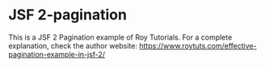 # JSF 2-pagination

This is a JSF 2 Pagination example of Roy Tutorials. For a complete explanation, check the author website:
https://www.roytuts.com/effective-pagination-example-in-jsf-2/
